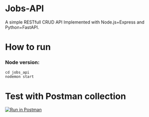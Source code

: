 # Jobs-API
A simple RESTfull CRUD API Implemented with Node.js+Express and Python+FastAPI.

# How to run
### Node version:
```
cd jobs_api
nodemon start
```

# Test with Postman collection
[![Run in Postman](https://run.pstmn.io/button.svg)](https://god.gw.postman.com/run-collection/20861561-6eea2f90-691a-4c16-918f-a5b44dd38837?action=collection%2Ffork&source=rip_markdown&collection-url=entityId%3D20861561-6eea2f90-691a-4c16-918f-a5b44dd38837%26entityType%3Dcollection%26workspaceId%3Debcdedd2-fbc8-46bc-95f1-bfb7d7b18460)

